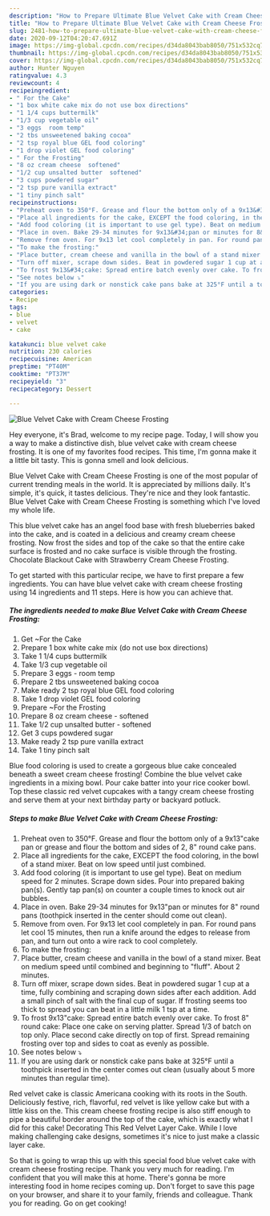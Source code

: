 ```yaml
---
description: "How to Prepare Ultimate Blue Velvet Cake with Cream Cheese Frosting"
title: "How to Prepare Ultimate Blue Velvet Cake with Cream Cheese Frosting"
slug: 2481-how-to-prepare-ultimate-blue-velvet-cake-with-cream-cheese-frosting
date: 2020-09-12T04:20:47.691Z
image: https://img-global.cpcdn.com/recipes/d34da8043bab8050/751x532cq70/blue-velvet-cake-with-cream-cheese-frosting-recipe-main-photo.jpg
thumbnail: https://img-global.cpcdn.com/recipes/d34da8043bab8050/751x532cq70/blue-velvet-cake-with-cream-cheese-frosting-recipe-main-photo.jpg
cover: https://img-global.cpcdn.com/recipes/d34da8043bab8050/751x532cq70/blue-velvet-cake-with-cream-cheese-frosting-recipe-main-photo.jpg
author: Hunter Nguyen
ratingvalue: 4.3
reviewcount: 4
recipeingredient:
- " For the Cake"
- "1 box white cake mix do not use box directions"
- "1 1/4 cups buttermilk"
- "1/3 cup vegetable oil"
- "3 eggs  room temp"
- "2 tbs unsweetened baking cocoa"
- "2 tsp royal blue GEL food coloring"
- "1 drop violet GEL food coloring"
- " For the Frosting"
- "8 oz cream cheese  softened"
- "1/2 cup unsalted butter  softened"
- "3 cups powdered sugar"
- "2 tsp pure vanilla extract"
- "1 tiny pinch salt"
recipeinstructions:
- "Preheat oven to 350°F. Grease and flour the bottom only of a 9x13&#34;cake pan or grease and flour the bottom and sides of 2, 8&#34; round cake pans."
- "Place all ingredients for the cake, EXCEPT the food coloring, in the bowl of a stand mixer. Beat on low speed until just combined."
- "Add food coloring (it is important to use gel type). Beat on medium speed for 2 minutes. Scrape down sides. Pour into prepared baking pan(s). Gently tap pan(s) on counter a couple times to knock out air bubbles."
- "Place in oven. Bake 29-34 minutes for 9x13&#34;pan or minutes for 8&#34; round pans (toothpick inserted in the center should come out clean)."
- "Remove from oven. For 9x13 let cool completely in pan. For round pans let cool 15 minutes, then run a knife around the edges to release from pan, and turn out onto a wire rack to cool completely."
- "To make the frosting:"
- "Place butter, cream cheese and vanilla in the bowl of a stand mixer. Beat on medium speed until combined and beginning to &#34;fluff&#34;. About 2 minutes."
- "Turn off mixer, scrape down sides. Beat in powdered sugar 1 cup at a time, fully combining and scraping down sides after each addition. Add a small pinch of salt with the final cup of sugar. If frosting seems too thick to spread you can beat in a little milk 1 tsp at a time."
- "To frost 9x13&#34;cake: Spread entire batch evenly over cake. To frost 8&#34; round cake: Place one cake on serving platter. Spread 1/3 of batch on top only. Place second cake directly on top of first. Spread remaining frosting over top and sides to coat as evenly as possible."
- "See notes below ⤵"
- "If you are using dark or nonstick cake pans bake at 325°F until a toothpick inserted in the center comes out clean (usually about 5 more minutes than regular time)."
categories:
- Recipe
tags:
- blue
- velvet
- cake

katakunci: blue velvet cake 
nutrition: 230 calories
recipecuisine: American
preptime: "PT40M"
cooktime: "PT37M"
recipeyield: "3"
recipecategory: Dessert

---
```



![Blue Velvet Cake with Cream Cheese Frosting](https://img-global.cpcdn.com/recipes/d34da8043bab8050/751x532cq70/blue-velvet-cake-with-cream-cheese-frosting-recipe-main-photo.jpg)

Hey everyone, it's Brad, welcome to my recipe page. Today, I will show you a way to make a distinctive dish, blue velvet cake with cream cheese frosting. It is one of my favorites food recipes. This time, I'm gonna make it a little bit tasty. This is gonna smell and look delicious.

Blue Velvet Cake with Cream Cheese Frosting is one of the most popular of current trending meals in the world. It is appreciated by millions daily. It's simple, it's quick, it tastes delicious. They're nice and they look fantastic. Blue Velvet Cake with Cream Cheese Frosting is something which I've loved my whole life.

This blue velvet cake has an angel food base with fresh blueberries baked into the cake, and is coated in a delicious and creamy cream cheese frosting. Now frost the sides and top of the cake so that the entire cake surface is frosted and no cake surface is visible through the frosting. Chocolate Blackout Cake with Strawberry Cream Cheese Frosting.


To get started with this particular recipe, we have to first prepare a few ingredients. You can have blue velvet cake with cream cheese frosting using 14 ingredients and 11 steps. Here is how you can achieve that.

<!--inarticleads1-->

##### The ingredients needed to make Blue Velvet Cake with Cream Cheese Frosting:

1. Get  ~For the Cake
1. Prepare 1 box white cake mix (do not use box directions)
1. Take 1 1/4 cups buttermilk
1. Take 1/3 cup vegetable oil
1. Prepare 3 eggs - room temp
1. Prepare 2 tbs unsweetened baking cocoa
1. Make ready 2 tsp royal blue GEL food coloring
1. Take 1 drop violet GEL food coloring
1. Prepare  ~For the Frosting
1. Prepare 8 oz cream cheese - softened
1. Take 1/2 cup unsalted butter - softened
1. Get 3 cups powdered sugar
1. Make ready 2 tsp pure vanilla extract
1. Take 1 tiny pinch salt


Blue food coloring is used to create a gorgeous blue cake concealed beneath a sweet cream cheese frosting! Combine the blue velvet cake ingredients in a mixing bowl. Pour cake batter into your rice cooker bowl. Top these classic red velvet cupcakes with a tangy cream cheese frosting and serve them at your next birthday party or backyard potluck. 

<!--inarticleads2-->

##### Steps to make Blue Velvet Cake with Cream Cheese Frosting:

1. Preheat oven to 350°F. Grease and flour the bottom only of a 9x13&#34;cake pan or grease and flour the bottom and sides of 2, 8&#34; round cake pans.
1. Place all ingredients for the cake, EXCEPT the food coloring, in the bowl of a stand mixer. Beat on low speed until just combined.
1. Add food coloring (it is important to use gel type). Beat on medium speed for 2 minutes. Scrape down sides. Pour into prepared baking pan(s). Gently tap pan(s) on counter a couple times to knock out air bubbles.
1. Place in oven. Bake 29-34 minutes for 9x13&#34;pan or minutes for 8&#34; round pans (toothpick inserted in the center should come out clean).
1. Remove from oven. For 9x13 let cool completely in pan. For round pans let cool 15 minutes, then run a knife around the edges to release from pan, and turn out onto a wire rack to cool completely.
1. To make the frosting:
1. Place butter, cream cheese and vanilla in the bowl of a stand mixer. Beat on medium speed until combined and beginning to &#34;fluff&#34;. About 2 minutes.
1. Turn off mixer, scrape down sides. Beat in powdered sugar 1 cup at a time, fully combining and scraping down sides after each addition. Add a small pinch of salt with the final cup of sugar. If frosting seems too thick to spread you can beat in a little milk 1 tsp at a time.
1. To frost 9x13&#34;cake: Spread entire batch evenly over cake. To frost 8&#34; round cake: Place one cake on serving platter. Spread 1/3 of batch on top only. Place second cake directly on top of first. Spread remaining frosting over top and sides to coat as evenly as possible.
1. See notes below ⤵
1. If you are using dark or nonstick cake pans bake at 325°F until a toothpick inserted in the center comes out clean (usually about 5 more minutes than regular time).


Red velvet cake is classic Americana cooking with its roots in the South. Deliciously festive, rich, flavorful, red velvet is like yellow cake but with a little kiss on the. This cream cheese frosting recipe is also stiff enough to pipe a beautiful border around the top of the cake, which is exactly what I did for this cake! Decorating This Red Velvet Layer Cake. While I love making challenging cake designs, sometimes it&#39;s nice to just make a classic layer cake. 

So that is going to wrap this up with this special food blue velvet cake with cream cheese frosting recipe. Thank you very much for reading. I'm confident that you will make this at home. There's gonna be more interesting food in home recipes coming up. Don't forget to save this page on your browser, and share it to your family, friends and colleague. Thank you for reading. Go on get cooking!
